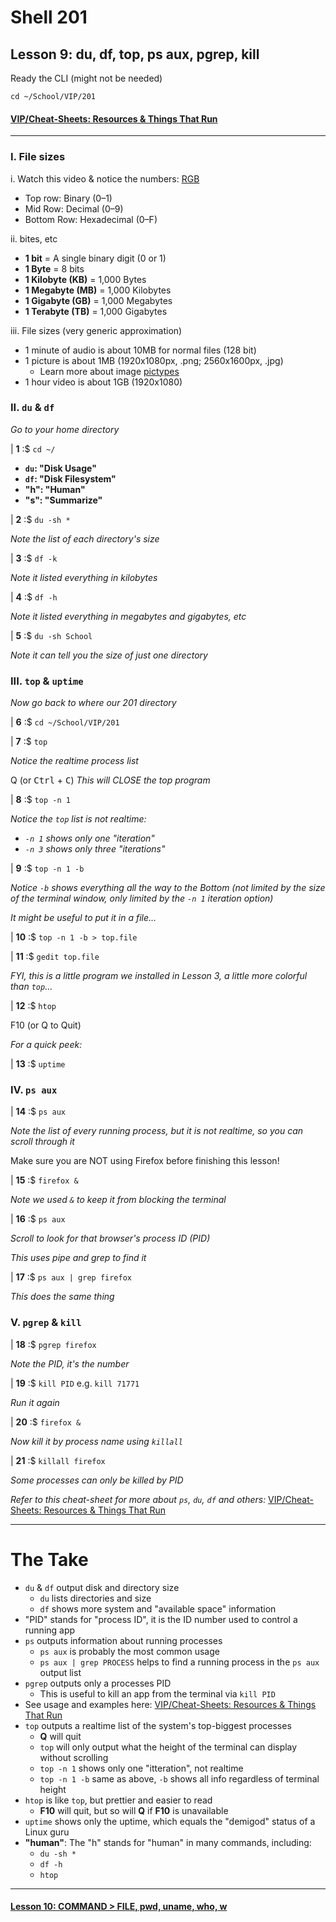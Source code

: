 # Shell 201
## Lesson 9: du, df, top, ps aux, pgrep, kill

Ready the CLI (might not be needed)

`cd ~/School/VIP/201`

#### [VIP/Cheat-Sheets: Resources & Things That Run](https://github.com/inkVerb/VIP/blob/master/Cheat-Sheets/Resources.md)

___

### I. File sizes

i. Watch this video & notice the numbers: [RGB](https://www.youtube.com/watch?v=HX46ILgwTNk)
- Top row: Binary (0–1)
- Mid Row: Decimal (0–9)
- Bottom Row: Hexadecimal (0–F)

ii. bites, etc
- **1 bit** = A single binary digit (0 or 1)
- **1 Byte** = 8 bits
- **1 Kilobyte (KB)** = 1,000 Bytes
- **1 Megabyte (MB)** = 1,000 Kilobytes
- **1 Gigabyte (GB)** = 1,000 Megabytes
- **1 Terabyte (TB)** = 1,000 Gigabytes

iii. File sizes (very generic approximation)
- 1 minute of audio is about 10MB for normal files (128 bit)
- 1 picture is about 1MB (1920x1080px, .png; 2560x1600px, .jpg)
  - Learn more about image [pictypes](https://github.com/inkVerb/pictypes/blob/master/README.md)
- 1 hour video is about 1GB (1920x1080)

### II. `du` & `df`

*Go to your home directory*

| **1** :$ `cd ~/`

- **`du`: "Disk Usage"**
- **`df`: "Disk Filesystem"**
- **"h": "Human"**
- **"s": "Summarize"**

| **2** :$ `du -sh *`

*Note the list of each directory's size*

| **3** :$ `df -k`

*Note it listed everything in kilobytes*

| **4** :$ `df -h`

*Note it listed everything in megabytes and gigabytes, etc*

| **5** :$ `du -sh School`

*Note it can tell you the size of just one directory*

### III. `top` & `uptime`

*Now go back to where our 201 directory*

| **6** :$ `cd ~/School/VIP/201`

| **7** :$ `top`

*Notice the realtime process list*

Q (or <kbd>Ctrl</kbd> + <kbd>C</kbd>) *This will CLOSE the top program*

| **8** :$ `top -n 1`

*Notice the `top` list is not realtime:*

- *`-n 1` shows only one "iteration"*
- *`-n 3` shows only three "iterations"*

| **9** :$ `top -n 1 -b`

*Notice `-b` shows everything all the way to the Bottom (not limited by the size of the terminal window, only limited by the `-n 1` iteration option)*

*It might be useful to put it in a file...*

| **10** :$ `top -n 1 -b > top.file`

| **11** :$ `gedit top.file`

*FYI, this is a little program we installed in Lesson 3, a little more colorful than `top`...*

| **12** :$ `htop`

F10 (or Q to Quit)

*For a quick peek:*

| **13** :$ `uptime`

### IV. `ps aux`

| **14** :$ `ps aux`

*Note the list of every running process, but it is not realtime, so you can scroll through it*

Make sure you are NOT using Firefox before finishing this lesson!

| **15** :$ `firefox &`

*Note we used `&` to keep it from blocking the terminal*

| **16** :$ `ps aux`

*Scroll to look for that browser's process ID (PID)*

*This uses pipe and grep to find it*

| **17** :$ `ps aux | grep firefox`

*This does the same thing*

### V. `pgrep` & `kill`

| **18** :$ `pgrep firefox`

*Note the PID, it's the number*

| **19** :$ `kill PID` e.g. `kill 71771`

*Run it again*

| **20** :$ `firefox &`

*Now kill it by process name using `killall`*

| **21** :$ `killall firefox`

*Some processes can only be killed by PID*

*Refer to this cheat-sheet for more about `ps`, `du`, `df` and others:* [VIP/Cheat-Sheets: Resources & Things That Run](https://github.com/inkVerb/VIP/blob/master/Cheat-Sheets/Resources.md)

___

# The Take

- `du` & `df` output disk and directory size
  - `du` lists directories and size
  - `df` shows more system and "available space" information
- "PID" stands for "process ID", it is the ID number used to control a running app
- `ps` outputs information about running processes
  - `ps aux` is probably the most common usage
  - `ps aux | grep PROCESS` helps to find a running process in the `ps aux` output list
- `pgrep` outputs only a processes PID
  - This is useful to kill an app from the terminal via `kill PID`
- See usage and examples here: [VIP/Cheat-Sheets: Resources & Things That Run](https://github.com/inkVerb/VIP/blob/master/Cheat-Sheets/Resources.md)
- `top` outputs a realtime list of the system's top-biggest processes
  - **Q** will quit
  - `top` will only output what the height of the terminal can display without scrolling
  - `top -n 1` shows only one "itteration", not realtime
  - `top -n 1 -b` same as above, `-b` shows all info regardless of terminal height
- `htop` is like `top`, but prettier and easier to read
  - **F10** will quit, but so will **Q** if **F10** is unavailable
- `uptime` shows only the uptime, which equals the "demigod" status of a Linux guru
- **"human"**: The "h" stands for "human" in many commands, including:
  - `du -sh *`
  - `df -h`
  - `htop`

___

#### [Lesson 10: COMMAND > FILE, pwd, uname, who, w](https://github.com/inkVerb/vip/blob/master/201/Lesson-10.md)
